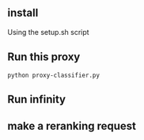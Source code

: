 ## install 
Using the setup.sh script

## Run this proxy

```shell
python proxy-classifier.py
```


## Run infinity


## make a reranking request